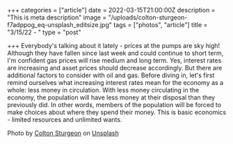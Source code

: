 +++
categories = ["article"]
date = 2022-03-15T21:00:00Z
description = "This is meta description"
image = "/uploads/colton-sturgeon-f7adppog_eq-unsplash_editsize.jpg"
tags = ["photos", "article"]
title = "3/15/22 - "
type = "post"

+++
	Everybody's talking about it lately - prices at the pumps are sky high! Although they have fallen since last week and could continue to short term, I'm confident gas prices will rise medium and long term. Yes, interest rates are increasing and asset prices should decrease accordingly. But there are additional factors to consider with oil and gas. Before diving in, let's first remind ourselves what increasing interest rates mean for the economy as a whole: less money in circulation. With less money circulating in the economy, the population will have less money at their disposal than they previously did. In other words, members of the population will be forced to make choices about where they spend their money. This is basic economics - limited resources and unlimited wants.

Photo by [Colton Sturgeon](https://unsplash.com/@coltonsturgeon?utm_source=unsplash&utm_medium=referral&utm_content=creditCopyText) on [Unsplash](https://unsplash.com/s/photos/petroleum?utm_source=unsplash&utm_medium=referral&utm_content=creditCopyText)